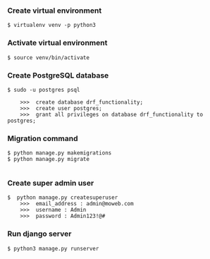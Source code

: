 ### Create virtual environment

```
$ virtualenv venv -p python3
```

### Activate virtual environment

```
$ source venv/bin/activate
```

### Create PostgreSQL database

```
$ sudo -u postgres psql
    
	>>>  create database drf_functionality;
	>>>  create user postgres;
	>>>  grant all privileges on database drf_functionality to postgres;

```

### Migration command

```
$ python manage.py makemigrations
$ python manage.py migrate
    
```

### Create super admin user

```
$  python manage.py createsuperuser
	>>>  email_address : admin@moweb.com
	>>>  username : Admin
	>>>  password : Admin123!@#
```

### Run django server

```
$ python3 manage.py runserver
```
